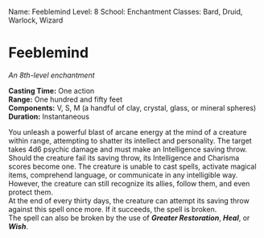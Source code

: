 Name: Feeblemind
Level: 8
School: Enchantment
Classes: Bard, Druid, Warlock, Wizard

# Feeblemind
_An 8th-level enchantment_

**Casting Time:** One action    
**Range:** One hundred and fifty feet    
**Components:** V, S, M (a handful of clay, crystal, glass, or mineral spheres)    
**Duration:** Instantaneous 

You unleash a powerful blast of arcane energy at the mind of a creature within range, attempting to shatter its intellect and personality. The target takes 4d6 psychic damage and must make an Intelligence saving throw.    
Should the creature fail its saving throw, its Intelligence and Charisma scores become one. The creature is unable to cast spells, activate magical items, comprehend language, or communicate in any intelligible way. However, the creature can still recognize its allies, follow them, and even protect them.    
At the end of every thirty days, the creature can attempt its saving throw against this spell once more. If it succeeds, the spell is broken.    
The spell can also be broken by the use of **_Greater Restoration_**, **_Heal_**, or **_Wish_**. 
